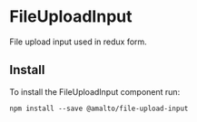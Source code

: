 # FileUploadInput

File upload input used in redux form.

## Install

To install the FileUploadInput component run:

```terminal
npm install --save @amalto/file-upload-input
```
